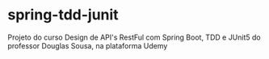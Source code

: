 # spring-tdd-junit
Projeto do curso Design de API's RestFul com Spring Boot, TDD e JUnit5 do professor Douglas Sousa, na plataforma Udemy
